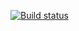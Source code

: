 [![Build status](https://ci.appveyor.com/api/projects/status/iad1kjsqnb8g08nh?svg=true)](https://ci.appveyor.com/project/Montren/hw-1-2)
